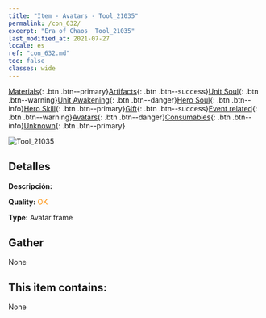 ```yaml
---
title: "Item - Avatars - Tool_21035"
permalink: /con_632/
excerpt: "Era of Chaos  Tool_21035"
last_modified_at: 2021-07-27
locale: es
ref: "con_632.md"
toc: false
classes: wide
---
```

 [Materials](/ItemsES/){: .btn .btn--primary}[Artifacts](/ItemsES/Artifacts/){: .btn .btn--success}[Unit Soul](/ItemsES/UnitSoul/){: .btn .btn--warning}[Unit Awakening](/ItemsES/UnitAwakening/){: .btn .btn--danger}[Hero Soul](/ItemsES/HeroSoul/){: .btn .btn--info}[Hero Skill](/ItemsES/HeroSkill/){: .btn .btn--primary}[Gift](/ItemsES/Gift/){: .btn .btn--success}[Event related](/ItemsES/Events/){: .btn .btn--warning}[Avatars](/ItemsES/Avatars/){: .btn .btn--danger}[Consumables](/ItemsES/Consumables/){: .btn .btn--info}[Unknown](/ItemsES/Unknown/){: .btn .btn--primary}

 ![Tool_21035](/images/t/i_907003.png)

## Detalles
 **Descripción:** 

 **Quality:** <span style="color: #FF8C00">OK</span>

 **Type:** Avatar frame

## Gather

  None

## This item contains:

  None

